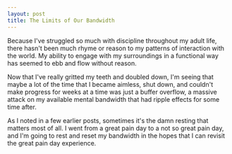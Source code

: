 ```yaml
---
layout: post
title: The Limits of Our Bandwidth
---
```


Because I've struggled so much with discipline throughout my adult life, there hasn't been much rhyme or reason to my patterns of interaction with the world. My ability to engage with my surroundings in a functional way has seemed to ebb and flow without reason.

Now that I've really gritted my teeth and doubled down, I'm seeing that maybe a lot of the time that I became aimless, shut down, and couldn't make progress for weeks at a time was just a buffer overflow, a massive attack on my available mental bandwidth that had ripple effects for some time after.

As I noted in a few earlier posts, sometimes it's the damn resting that matters most of all. I went from a great pain day to a not so great pain day, and I'm going to rest and reset my bandwidth in the hopes that I can revisit the great pain day experience.